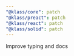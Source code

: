 ```yaml
---
"@klass/core": patch
"@klass/preact": patch
"@klass/react": patch
"@klass/solid": patch
---
```


Improve typing and docs
